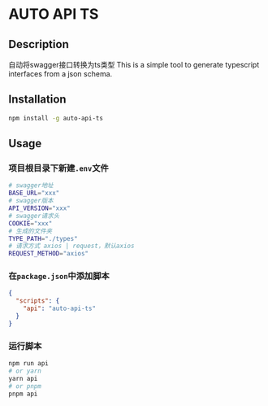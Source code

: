 # AUTO API TS

## Description

自动将swagger接口转换为ts类型
This is a simple tool to generate typescript interfaces from a json schema.

## Installation

```bash
npm install -g auto-api-ts
```

## Usage

### 项目根目录下新建`.env`文件

```bash
# swagger地址
BASE_URL="xxx"
# swagger版本
API_VERSION="xxx"
# swagger请求头
COOKIE="xxx"
# 生成的文件夹
TYPE_PATH="./types"
# 请求方式 axios | request，默认axios
REQUEST_METHOD="axios"
```

### 在`package.json`中添加脚本

```json
{
  "scripts": {
    "api": "auto-api-ts"
  }
}
```

### 运行脚本

```bash
npm run api
# or yarn
yarn api
# or pnpm
pnpm api
```

